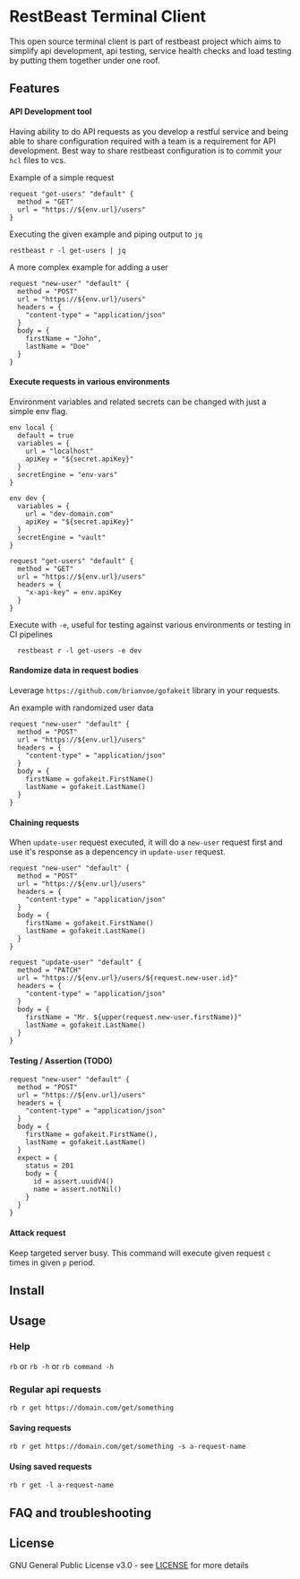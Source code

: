 # RestBeast Terminal Client
This open source terminal client is part of restbeast project which aims to simplify api development, api testing, service health checks and load testing by putting them together under one roof.

## Features

#### API Development tool
Having ability to do API requests as you develop a restful service and being able to share configuration required with a team is a requirement for API development.
Best way to share restbeast configuration is to commit your `hcl` files to vcs.     

Example of a simple request
```hcl
request "get-users" "default" {
  method = "GET"
  url = "https://${env.url}/users"
}
```
Executing the given example and piping output to `jq`
```shell script
restbeast r -l get-users | jq
```

A more complex example for adding a user
```hcl
request "new-user" "default" {
  method = "POST"
  url = "https://${env.url}/users"
  headers = {
    "content-type" = "application/json"
  }
  body = {
    firstName = "John",
    lastName = "Doe"
  }
}
```

#### Execute requests in various environments
Environment variables and related secrets can be changed with just a simple env flag.

```hcl
env local {
  default = true
  variables = {
    url = "localhost"
    apiKey = "${secret.apiKey}"
  }
  secretEngine = "env-vars"
}

env dev {
  variables = {
    url = "dev-domain.com"
    apiKey = "${secret.apiKey}"
  }
  secretEngine = "vault"
}

request "get-users" "default" {
  method = "GET"
  url = "https://${env.url}/users"
  headers = {
    "x-api-key" = env.apiKey
  }
}
```

Execute with `-e`, useful for testing against various environments or testing in CI pipelines
```shell script
  restbeast r -l get-users -e dev
```

#### Randomize data in request bodies
Leverage `https://github.com/brianvoe/gofakeit` library in your requests.

An example with randomized user data
```hcl
request "new-user" "default" {
  method = "POST"
  url = "https://${env.url}/users"
  headers = {
    "content-type" = "application/json"
  }
  body = {
    firstName = gofakeit.FirstName()
    lastName = gofakeit.LastName()
  }
}
```

#### Chaining requests

When `update-user` request executed, it will do a `new-user` request first and use it's response as a depencency in `update-user` request.
```hcl
request "new-user" "default" {
  method = "POST"
  url = "https://${env.url}/users"
  headers = {
    "content-type" = "application/json"
  }
  body = {
    firstName = gofakeit.FirstName()
    lastName = gofakeit.LastName()
  }
}

request "update-user" "default" {
  method = "PATCH"
  url = "https://${env.url}/users/${request.new-user.id}"
  headers = {
    "content-type" = "application/json"
  }
  body = {
    firstName = "Mr. ${upper(request.new-user.firstName)}"
    lastName = gofakeit.LastName()
  }
}
```

#### Testing / Assertion (TODO)
```hcl
request "new-user" "default" {
  method = "POST"
  url = "https://${env.url}/users"
  headers = {
    "content-type" = "application/json"
  }
  body = {
    firstName = gofakeit.FirstName(),
    lastName = gofakeit.LastName()
  }
  expect = {
    status = 201
    body = {
      id = assert.uuidV4()
      name = assert.notNil()
    }
  }
}
```

#### Attack request
Keep targeted server busy. This command will execute given request `c` times in given `p` period.

## Install

## Usage

### Help

`rb` or `rb -h` or `rb command -h`

### Regular api requests

`rb r get https://domain.com/get/something`

#### Saving requests

`rb r get https://domain.com/get/something -s a-request-name` 

#### Using saved requests

`rb r get -l a-request-name`

## FAQ and troubleshooting

## License

GNU General Public License v3.0 - see [LICENSE](LICENSE) for more details

